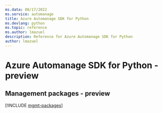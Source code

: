 ```yaml
---
ms.data: 08/17/2022
ms.service: automanage
title: Azure Automanage SDK for Python
ms.devlang: python
ms.topic: reference
ms.author: lmazuel
description: Reference for Azure Automanage SDK for Python
author: lmazuel
---
```

# Azure Automanage SDK for Python - preview

## Management packages - preview
[!INCLUDE [mgmt-packages](automanage-mgmt-index.md)]